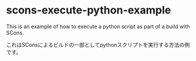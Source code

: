 # scons-execute-python-example

This is an example of how to execute a python script as part of a build with SCons.

これはSConsによるビルドの一部としてpythonスクリプトを実行する方法の例です。
